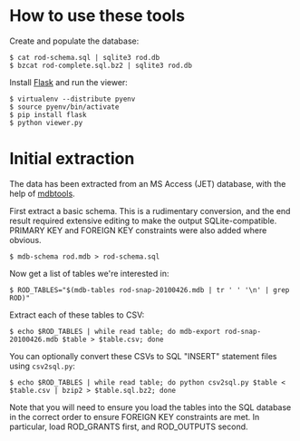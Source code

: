 # How to use these tools

Create and populate the database:

    $ cat rod-schema.sql | sqlite3 rod.db
    $ bzcat rod-complete.sql.bz2 | sqlite3 rod.db

Install [Flask](http://flask.pocoo.org) and run the viewer:

    $ virtualenv --distribute pyenv
    $ source pyenv/bin/activate
    $ pip install flask
    $ python viewer.py

# Initial extraction

The data has been extracted from an MS Access (JET) database, with the help of [mdbtools](http://mdbtools.sourceforge.net/).

First extract a basic schema. This is a rudimentary conversion, and the end result required extensive editing to make the output SQLite-compatible. PRIMARY KEY and FOREIGN KEY constraints were also added where obvious.

    $ mdb-schema rod.mdb > rod-schema.sql

Now get a list of tables we're interested in:

    $ ROD_TABLES="$(mdb-tables rod-snap-20100426.mdb | tr ' ' '\n' | grep ROD)"

Extract each of these tables to CSV:

    $ echo $ROD_TABLES | while read table; do mdb-export rod-snap-20100426.mdb $table > $table.csv; done

You can optionally convert these CSVs to SQL "INSERT" statement files using `csv2sql.py`:

    $ echo $ROD_TABLES | while read table; do python csv2sql.py $table < $table.csv | bzip2 > $table.sql.bz2; done

Note that you will need to ensure you load the tables into the SQL database in the correct order to ensure FOREIGN KEY constraints are met. In particular, load ROD_GRANTS first, and ROD_OUTPUTS second.
